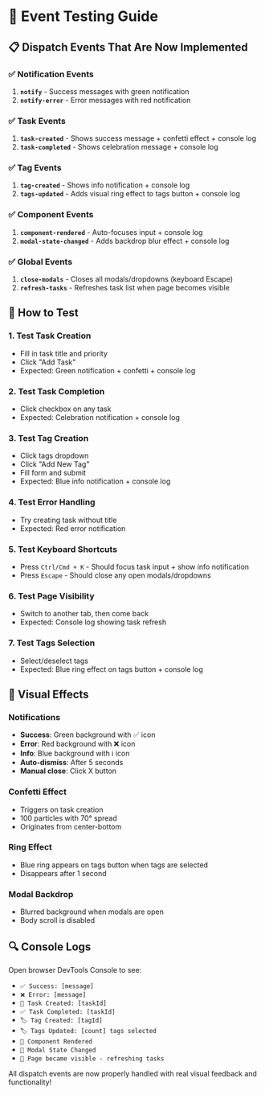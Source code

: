 # 🧪 Event Testing Guide

## 📋 Dispatch Events That Are Now Implemented

### ✅ **Notification Events**
1. **`notify`** - Success messages with green notification
2. **`notify-error`** - Error messages with red notification

### ✅ **Task Events**
1. **`task-created`** - Shows success message + confetti effect + console log
2. **`task-completed`** - Shows celebration message + console log

### ✅ **Tag Events**
1. **`tag-created`** - Shows info notification + console log
2. **`tags-updated`** - Adds visual ring effect to tags button + console log

### ✅ **Component Events**
1. **`component-rendered`** - Auto-focuses input + console log
2. **`modal-state-changed`** - Adds backdrop blur effect + console log

### ✅ **Global Events**
1. **`close-modals`** - Closes all modals/dropdowns (keyboard Escape)
2. **`refresh-tasks`** - Refreshes task list when page becomes visible

## 🎯 How to Test

### 1. **Test Task Creation**
- Fill in task title and priority
- Click "Add Task"
- Expected: Green notification + confetti + console log

### 2. **Test Task Completion**
- Click checkbox on any task
- Expected: Celebration notification + console log

### 3. **Test Tag Creation**
- Click tags dropdown
- Click "Add New Tag"
- Fill form and submit
- Expected: Blue info notification + console log

### 4. **Test Error Handling**
- Try creating task without title
- Expected: Red error notification

### 5. **Test Keyboard Shortcuts**
- Press `Ctrl/Cmd + K` - Should focus task input + show info notification
- Press `Escape` - Should close any open modals/dropdowns

### 6. **Test Page Visibility**
- Switch to another tab, then come back
- Expected: Console log showing task refresh

### 7. **Test Tags Selection**
- Select/deselect tags
- Expected: Blue ring effect on tags button + console log

## 🎨 Visual Effects

### Notifications
- **Success**: Green background with ✅ icon
- **Error**: Red background with ❌ icon  
- **Info**: Blue background with ℹ️ icon
- **Auto-dismiss**: After 5 seconds
- **Manual close**: Click X button

### Confetti Effect
- Triggers on task creation
- 100 particles with 70° spread
- Originates from center-bottom

### Ring Effect
- Blue ring appears on tags button when tags are selected
- Disappears after 1 second

### Modal Backdrop
- Blurred background when modals are open
- Body scroll is disabled

## 🔍 Console Logs

Open browser DevTools Console to see:
- `✅ Success: [message]`
- `❌ Error: [message]`
- `📝 Task Created: [taskId]`
- `✅ Task Completed: [taskId]`
- `🏷️ Tag Created: [tagId]`
- `🏷️ Tags Updated: [count] tags selected`
- `🔄 Component Rendered`
- `🔄 Modal State Changed`
- `🔄 Page became visible - refreshing tasks`

All dispatch events are now properly handled with real visual feedback and functionality!